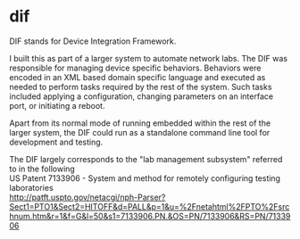 dif
===


DIF stands for Device Integration Framework.

I built this as part of a larger system to automate network labs.
The DIF was responsible for managing device specific behaviors.
Behaviors were encoded in an XML based domain specific language and 
executed as needed to perform tasks required by the rest of the system.
Such tasks included applying a configuration, changing parameters on an
interface port, or initiating a reboot.

Apart from its normal mode of running embedded within the rest of the
larger system, the DIF could run as a standalone command line tool
for development and testing.

The DIF largely corresponds to the "lab management subsystem" referred to
in the following  
  US Patent 7133906 - System and method for remotely configuring testing laboratories  
  http://patft.uspto.gov/netacgi/nph-Parser?Sect1=PTO1&Sect2=HITOFF&d=PALL&p=1&u=%2Fnetahtml%2FPTO%2Fsrchnum.htm&r=1&f=G&l=50&s1=7133906.PN.&OS=PN/7133906&RS=PN/7133906


